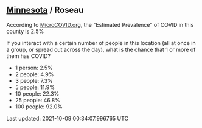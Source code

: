 
## [Minnesota](/united-states/minnesota) / Roseau

According to [MicroCOVID.org](http://microcovid.org),
the "Estimated Prevalence" of COVID in this county is 2.5%

If you interact with a certain number of people in this location
(all at once in a group, or spread out across the day), what is the chance that
1 or more of them has COVID?

- 1 person: 2.5%
- 2 people: 4.9%
- 3 people: 7.3%
- 5 people: 11.9%
- 10 people: 22.3%
- 25 people: 46.8%
- 100 people: 92.0%

Last updated: 2021-10-09 00:34:07.996765 UTC
